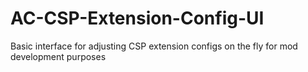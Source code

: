 # AC-CSP-Extension-Config-UI
Basic interface for adjusting CSP extension configs on the fly for mod development purposes
